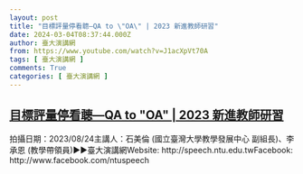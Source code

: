 ```yaml
---
layout: post
title: "目標評量停看聼—QA to \"OA\" | 2023 新進教師研習"
date: 2024-03-04T08:37:44.000Z
author: 臺大演講網
from: https://www.youtube.com/watch?v=J1acXpVt70A
tags: [ 臺大演講網 ]
comments: True
categories: [ 臺大演講網 ]
---
```

<!--1709541464000-->
[目標評量停看聼—QA to "OA" | 2023 新進教師研習](https://www.youtube.com/watch?v=J1acXpVt70A)
------

<div>
拍攝日期：2023/08/24主講人：石美倫 (國立臺灣大學教學發展中心 副組長)、李承恩 (教學帶領員)►►臺大演講網Website: http://speech.ntu.edu.twFacebook: http://www.facebook.com/ntuspeech
</div>
